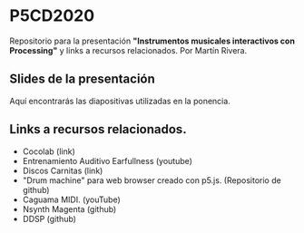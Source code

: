 # P5CD2020
Repositorio para la presentación **"Instrumentos musicales interactivos con Processing"** y links a recursos relacionados.
Por Martín Rivera.

## Slides de la presentación
Aquí encontrarás las diapositivas utilizadas en la ponencia.

## Links a recursos relacionados.
- Cocolab (link)
- Entrenamiento Auditivo Earfullness (youtube)
- Discos Carnitas (link)
- "Drum machine" para web browser creado con p5.js. (Repositorio de github)
- Caguama MIDI. (youTube)
- Nsynth Magenta (github)
- DDSP (github)
